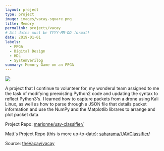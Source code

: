 ```yaml
---
layout: project
type: project
image: images/vacay-square.png
title: Memory 
permalink: projects/vacay
# All dates must be YYYY-MM-DD format!
date: 2019-01-01
labels:
  - FPGA
  - Digital Design
  - HDL
  - SystemVerilog
summary: Memory Game on an FPGA
---
```


<img class="ui medium right floated rounded image" src="../images/vacay-home-page.png">

A project that I continue to volunteer for, my wonderul team assigned to me the task of modifying preexisting Python2 code and updating the syntax to reflect Python3's. I learned how to capture packets from a drone using Kali Linux, as well as how to parse through a JSON file that details packet information and use the NumPy and the Matplotlib librares to arrange and plot packet data.


Project Repo: <a href="https://github.com/marionne/uav-classifier"><i class="large github icon "></i>marionne/uav-classifier/</a></p>
Matt's Project Repo (this is more up-to-date): <a href="https://github.com/saharama/UAVClassifier"><i class="large github icon "></i>saharama/UAVClassifier/</a></p>
 
Source: <a href="https://github.com/theVacay/vacay"><i class="large github icon"></i>theVacay/vacay</a>
